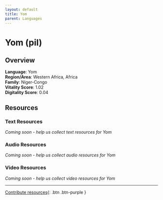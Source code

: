 ```yaml
---
layout: default
title: Yom
parent: Languages
---
```


# Yom (pil)

## Overview

**Language**: Yom  
**Region/Area**: Western Africa, Africa  
**Family**: Niger-Congo  
**Vitality Score**: 1.02  
**Digitality Score**: 0.04  

## Resources

### Text Resources
*Coming soon - help us collect text resources for Yom*

### Audio Resources
*Coming soon - help us collect audio resources for Yom*

### Video Resources
*Coming soon - help us collect video resources for Yom*

---

[Contribute resources](https://fairtrain.github.io/){: .btn .btn-purple }
